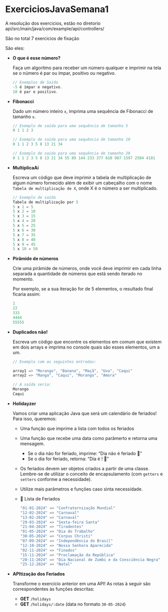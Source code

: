 # ExerciciosJavaSemana1

A resolução dos exercicios, estão no diretorio api/src/main/java/com/example/api/controllers/

São no total 7 exercicios de fixação

São eles:
- **O que é esse número?**
    
    Faça um algoritmo para receber um número qualquer e imprimir na tela se o número é par ou ímpar, positivo ou negativo.
    
    ```java
    // Exemplos de Saída
    -5 é ímpar e negativo.
    10 é par e positivo.
    ```
    
- **Fibonacci**
    
    Dado um número inteiro `x`, imprima uma sequência de Fibonacci de tamanho `x`.
    
    ```java
    // Exemplo de saída para uma sequência de tamanho 5
    0 1 1 2 3
    
    // Exemplo de saída para uma sequência de tamanho 10
    0 1 1 2 3 5 8 13 21 34
    
    // Exemplo de saída para uma sequência de tamanho 20
    0 1 1 2 3 5 8 13 21 34 55 89 144 233 377 610 987 1597 2584 4181
    ```
    
- **MultiplicaAí**
    
    Escreva um código que deve imprimir a tabela de multiplicação de algum número fornecido além de exibir um cabeçalho com o nome `Tabela de multiplicação de X`, onde X é o número a ser multiplicado.
    
    ```java
    // Exemplo de saída
    Tabela de multiplicação por 5
    5 x 1 = 5
    5 x 2 = 10
    5 x 3 = 15
    5 x 4 = 20
    5 x 5 = 25
    5 x 6 = 30
    5 x 7 = 35
    5 x 8 = 40
    5 x 9 = 45
    5 x 10 = 50
    ```
    
- **Pirâmide de números**
    
    Crie uma pirâmide de números, onde você deve imprimir em cada linha separada a quantidade de números que está sendo iterado no momento. 
    
    Por exemplo, se a sua iteração for de 5 elementos, o resultado final ficaria assim:
    
    ```java
    1
    22
    333
    4444
    55555
    ```
    
- **Duplicados não!**
    
    Escreva um código que encontre os elementos em comum que existem em dois arrays e imprima no console quais são esses elementos, um a um.
    
    ```java
    // Exemplo com as seguintes entradas:
    
    array1 => "Morango", "Banana", "Maçã", "Uva", "Caqui"
    array2 => "Manga", "Caqui", "Morango", "Amora"
    
    // A saída seria:
    Morango
    Caqui
    ```
    
- **Holidayzer**
    
    Vamos criar uma aplicação Java que será um calendário de feriados! Para isso, queremos:
    
    - Uma função que imprime a lista com todos os feriados
    - Uma função que recebe uma data como parâmerto e retorna uma mensagem.
        - Se o dia não for feriado, imprime: “Dia <data-inserida> não é feriado 🥲”
        - Se o dia for feriado, retorna: “Dia <data-inserida> é <nome-do-feriado>! 🎉”
    - Os feriados devem ser objetos criados a partir de uma classe. Lembre-se de utilizar o conceito de encapsulamento (com `getters` e `setters` conforme a necessidade).
    - Utilize mais parâmetros e funções caso sinta necessidade.
    
    - 📅 Lista de Feriados
        
        ```java
        "01-01-2024" => "Confraternização Mundial"
        "12-02-2024" => "Carnaval"
        "13-02-2024" => "Carnaval"
        "29-03-2024" => "Sexta-feira Santa"
        "21-04-2024" => "Tiradentes"
        "01-05-2024" => "Dia do Trabalho"
        "30-05-2024" => "Corpus Christi"
        "07-09-2024" => "Independência do Brasil"
        "12-10-2024" => "Nossa Senhora Aparecida"
        "02-11-2024" => "Finados"
        "15-11-2024" => "Proclamação da República"
        "20-11-2024" => "Dia Nacional de Zumbi e da Consciência Negra"
        "25-12-2024" => "Natal"
        ```
        
- **APItização dos Feriados**
    
    Transforme o exercício anterior em uma API! As rotas à seguir são correspondentes às funções descritas:
    
    - **GET** `/holidays`
    - **GET** `/holidays/:date` (data no formato `30-05-2024`)

